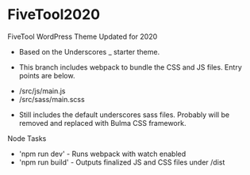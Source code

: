 # FiveTool2020

FiveTool WordPress Theme Updated for 2020

- Based on the Underscores \_ starter theme.

- This branch includes webpack to bundle the CSS and JS files. Entry points are below.

<ul>
<li>/src/js/main.js</li>
<li>/src/sass/main.scss</li>
</ul>

- Still includes the default underscores sass files. Probably will be removed and replaced with Bulma CSS framework.

Node Tasks 

<ul>
<li>'npm run dev' - Runs webpack with watch enabled </li>
<li>'npm run build' - Outputs finalized JS and CSS files under /dist</li>
</ul>

